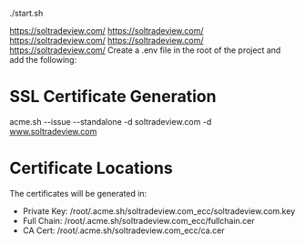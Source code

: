 ./start.sh

https://soltradeview.com/
https://soltradeview.com/
https://soltradeview.com/
https://soltradeview.com/
https://soltradeview.com/
Create a .env file in the root of the project and add the following:

# SSL Certificate Generation
acme.sh --issue --standalone -d soltradeview.com -d www.soltradeview.com

# Certificate Locations
The certificates will be generated in:
- Private Key: /root/.acme.sh/soltradeview.com_ecc/soltradeview.com.key
- Full Chain: /root/.acme.sh/soltradeview.com_ecc/fullchain.cer
- CA Cert: /root/.acme.sh/soltradeview.com_ecc/ca.cer